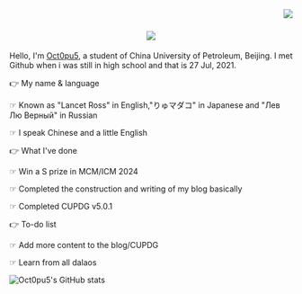 <img align="right" src="https://visitor-badge.laobi.icu/badge?page_id=lightrain-a.lightrain-a" />
<h1 align="center">
    <img src="https://readme-typing-svg.herokuapp.com/?font=Righteous&size=35&center=true&vCenter=true&width=500&height=70&duration=4000&lines=Ello+my+friends+👋+I'm+Oct0pu5;" />
</h1>

Hello, I'm [Oct0pu5](https://Oct0pu5.cn/), a student of China University of Petroleum, Beijing. I met Github when i was still in high school and that is 27 Jul, 2021.

👉 My name & language

☞ Known as "Lancet Ross" in English,"りゅマダコ" in Japanese and "Лев Лю Верный" in Russian

☞ I speak Chinese and a little English

👉 What I've done

☞ Win a S prize in MCM/ICM 2024

☞ Completed the construction and writing of my blog basically

☞ Completed CUPDG v5.0.1

👉 To-do list

☞ Add more content to the blog/CUPDG

☞ Learn from all dalaos

![Oct0pu5's GitHub stats](https://github-readme-stats.vercel.app/api?username=octopus058&count_private=true&theme=swift&show_icons=true)
